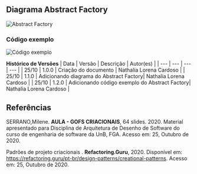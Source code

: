 ## Diagrama Abstract Factory

![Abstract Factory](https://imgur.com/w12gxUJ.png)

### Código exemplo

![Código exemplo](https://imgur.com/eyzAjhx.png)


**Histórico de Versões**
| Data | Versão | Descrição | Autor(es) |
| --- | --- | --- | --- |
| 25/10 | 1.0.0 | Criação do documento | Nathalia Lorena Cardoso |
| 25/10 | 1.1.0 |  Adicionando diagrama do Abstract Factory| Nathalia Lorena Cardoso |
| 25/10 | 1.2.0 |  Adicionando código exemplo do Abstract Factory| Nathalia Lorena Cardoso |



## Referências

SERRANO,Milene. **AULA - GOFS CRIACIONAIS**, 64 slides. 2020. Material apresentado para Disciplina de Arquitetura de Desenho de Software do curso de engenharia de software da UnB, FGA. Acesso em: 25, Outubro de 2020.

Padrões de projeto criacionais . **Refactoring.Guru**, 2020. Disponível em: <https://refactoring.guru/pt-br/design-patterns/creational-patterns>. Acesso em: 25, Outubro de 2020.

